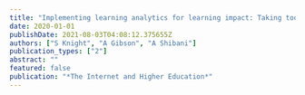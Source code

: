 ```yaml
---
title: "Implementing learning analytics for learning impact: Taking tools to task"
date: 2020-01-01
publishDate: 2021-08-03T04:08:12.375655Z
authors: ["S Knight", "A Gibson", "A Shibani"]
publication_types: ["2"]
abstract: ""
featured: false
publication: "*The Internet and Higher Education*"
---
```


